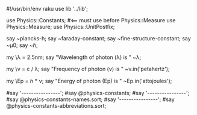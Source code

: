 #!/usr/bin/env raku 
use lib '../lib';

use Physics::Constants;  #<== must use before Physics::Measure 
use Physics::Measure;
use Physics::UnitPostfix;

say ~plancks-h;
say ~faraday-constant;
say ~fine-structure-constant;
say ~μ0;
say ~ℏ;

my \λ = 2.5nm; 
say "Wavelength of photon (λ) is " ~λ;

my \ν = c / λ; 
say "Frequency of photon (ν) is " ~ν.in('petahertz');

my \Ep = ℎ * ν; 
say "Energy of photon (Ep) is " ~Ep.in('attojoules');

#say '----------------';
#say @physics-constants;
#say '----------------';
#say @physics-constants-names.sort;
#say '----------------';
#say @physics-constants-abbreviations.sort;

